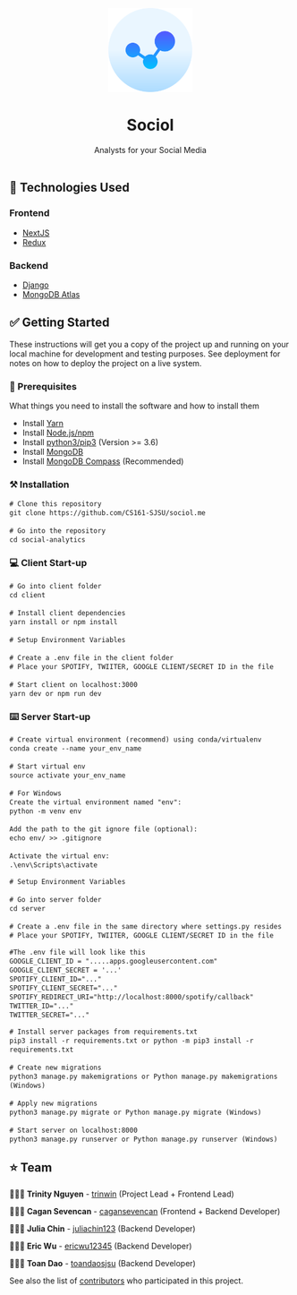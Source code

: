 <p align="center">
    <img width="150" src="../client/public/sociol_logo.png">
</p>

<h1 align="center">Sociol</h1>

<div align="center">
Analysts for your Social Media</br></br>
</div>

## 📂 Technologies Used

### Frontend

- [NextJS]()
- [Redux](https://github.com/reduxjs/redux)

### Backend

- [Django](https://github.com/django/django)
- [MongoDB Atlas]()

## ✅ Getting Started

These instructions will get you a copy of the project up and running on your local machine for development and testing purposes. See deployment for notes on how to deploy the project on a live system.

### 📍 Prerequisites

What things you need to install the software and how to install them

- Install [Yarn](https://classic.yarnpkg.com/en/docs/install/#mac-stable)
- Install [Node.js/npm](https://nodejs.org/en/download/)
- Install [python3/pip3](https://www.python.org/downloads/) (Version >= 3.6)
- Install [MongoDB](https://docs.mongodb.com/manual/tutorial/install-mongodb-on-os-x/)
- Install [MongoDB Compass](https://docs.mongodb.com/compass/master/install) (Recommended)

### ⚒️ Installation

```
# Clone this repository
git clone https://github.com/CS161-SJSU/sociol.me

# Go into the repository
cd social-analytics
```

### 💻 Client Start-up

```
# Go into client folder
cd client

# Install client dependencies
yarn install or npm install

# Setup Environment Variables

# Create a .env file in the client folder
# Place your SPOTIFY, TWIITER, GOOGLE CLIENT/SECRET ID in the file

# Start client on localhost:3000
yarn dev or npm run dev
```

### ⌨️ Server Start-up

```
# Create virtual environment (recommend) using conda/virtualenv
conda create --name your_env_name

# Start virtual env
source activate your_env_name

# For Windows
Create the virtual environment named "env":
python -m venv env

Add the path to the git ignore file (optional):
echo env/ >> .gitignore

Activate the virtual env:
.\env\Scripts\activate
```

```
# Setup Environment Variables

# Go into server folder
cd server

# Create a .env file in the same directory where settings.py resides
# Place your SPOTIFY, TWIITER, GOOGLE CLIENT/SECRET ID in the file
```

```
#The .env file will look like this
GOOGLE_CLIENT_ID = ".....apps.googleusercontent.com"
GOOGLE_CLIENT_SECRET = '...'
SPOTIFY_CLIENT_ID="..."
SPOTIFY_CLIENT_SECRET="..."
SPOTIFY_REDIRECT_URI="http://localhost:8000/spotify/callback"
TWITTER_ID="..."
TWITTER_SECRET="..."
```

```
# Install server packages from requirements.txt
pip3 install -r requirements.txt or python -m pip3 install -r requirements.txt

# Create new migrations
python3 manage.py makemigrations or Python manage.py makemigrations (Windows)

# Apply new migrations
python3 manage.py migrate or Python manage.py migrate (Windows)

# Start server on localhost:8000
python3 manage.py runserver or Python manage.py runserver (Windows)
```

## ⭐️ Team

👩🏻‍💻 **Trinity Nguyen** - [trinwin](https://github.com/trinwin) (Project Lead + Frontend Lead)

👨🏻‍💻 **Cagan Sevencan** - [cagansevencan](https://github.com/cagansevencan) (Frontend + Backend Developer)

👩🏻‍💻 **Julia Chin** - [juliachin123](https://github.com/juliachin123) (Backend Developer)

👨🏻‍💻 **Eric Wu** - [ericwu12345](https://github.com/ericwu12345) (Backend Developer)

👨🏻‍💻 **Toan Dao** - [toandaosjsu](https://github.com/toandaosjsu) (Backend Developer)

See also the list of [contributors](https://github.com/CS161-SJSU/sociol.me/graphs/contributors) who participated in this project.
